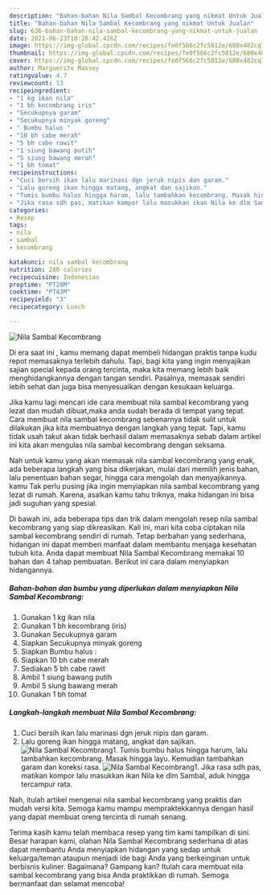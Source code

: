 ```yaml
---
description: "Bahan-bahan Nila Sambal Kecombrang yang nikmat Untuk Jualan"
title: "Bahan-bahan Nila Sambal Kecombrang yang nikmat Untuk Jualan"
slug: 636-bahan-bahan-nila-sambal-kecombrang-yang-nikmat-untuk-jualan
date: 2021-06-23T10:28:42.426Z
image: https://img-global.cpcdn.com/recipes/fe0f566c2fc5812e/680x482cq70/nila-sambal-kecombrang-foto-resep-utama.jpg
thumbnail: https://img-global.cpcdn.com/recipes/fe0f566c2fc5812e/680x482cq70/nila-sambal-kecombrang-foto-resep-utama.jpg
cover: https://img-global.cpcdn.com/recipes/fe0f566c2fc5812e/680x482cq70/nila-sambal-kecombrang-foto-resep-utama.jpg
author: Marguerite Massey
ratingvalue: 4.7
reviewcount: 13
recipeingredient:
- "1 kg ikan nila"
- "1 bh kecombrang iris"
- "Secukupnya garam"
- "Secukupnya minyak goreng"
- " Bumbu halus "
- "10 bh cabe merah"
- "5 bh cabe rawit"
- "1 siung bawang putih"
- "5 siung bawang merah"
- "1 bh tomat"
recipeinstructions:
- "Cuci bersih ikan lalu marinasi dgn jeruk nipis dan garam."
- "Lalu goreng ikan hingga matang, angkat dan sajikan."
- "Tumis bumbu halus hingga harum, lalu tambahkan kecombrang. Masak hingga layu. Kemudian tambahkan garam dan koreksi rasa."
- "Jika rasa sdh pas, matikan kompor lalu masukkan ikan Nila ke dlm Sambal, aduk hingga tercampur rata."
categories:
- Resep
tags:
- nila
- sambal
- kecombrang

katakunci: nila sambal kecombrang 
nutrition: 280 calories
recipecuisine: Indonesian
preptime: "PT28M"
cooktime: "PT43M"
recipeyield: "3"
recipecategory: Lunch

---
```



![Nila Sambal Kecombrang](https://img-global.cpcdn.com/recipes/fe0f566c2fc5812e/680x482cq70/nila-sambal-kecombrang-foto-resep-utama.jpg)

Di era  saat ini , kamu memang dapat membeli hidangan praktis tanpa kudu repot memasaknya terlebih dahulu. Tapi, bagi kita yang ingin menyajikan sajian special kepada orang tercinta, maka kita memang lebih baik menghidangkannya dengan tangan sendiri. Pasalnya, memasak sendiri lebih sehat dan juga bisa menyesuaikan dengan kesukaan keluarga.

Jika kamu lagi mencari ide cara membuat nila sambal kecombrang yang lezat dan mudah dibuat,maka anda sudah berada di tempat yang tepat. Cara membuat nila sambal kecombrang  sebenarnya tidak sulit untuk dilakukan jika kita membuatnya dengan langkah yang tepat. Tapi, kamu tidak usah takut akan tidak berhasil dalam memasaknya 
sebab dalam artikel ini kita akan mengulas nila sambal kecombrang dengan seksama.  



Nah untuk kamu yang akan memasak nila sambal kecombrang yang enak, ada beberapa langkah yang bisa dikerjakan, mulai dari memilih jenis bahan, lalu penentuan bahan segar, hingga cara mengolah dan menyajikannya. kamu Tak perlu pusing jika ingin menyiapkan nila sambal kecombrang yang lezat di rumah. Karena, asalkan kamu  tahu triknya, maka hidangan ini bisa jadi suguhan yang spesial.

Di bawah ini, ada beberapa tips dan trik dalam mengolah resep nila sambal kecombrang yang siap dikreasikan. Kali ini, mari kita coba ciptakan nila sambal kecombrang sendiri di rumah. Tetap berbahan yang sederhana, hidangan ini dapat memberi manfaat dalam membantu menjaga kesehatan tubuh kita. Anda dapat membuat Nila Sambal Kecombrang memakai 10 bahan dan 4 tahap pembuatan. Berikut ini cara dalam menyiapkan hidangannya.

<!--inarticleads1-->

##### Bahan-bahan dan bumbu yang diperlukan dalam menyiapkan Nila Sambal Kecombrang:

1. Gunakan 1 kg ikan nila
1. Gunakan 1 bh kecombrang (iris)
1. Gunakan Secukupnya garam
1. Siapkan Secukupnya minyak goreng
1. Siapkan  Bumbu halus :
1. Siapkan 10 bh cabe merah
1. Sediakan 5 bh cabe rawit
1. Ambil 1 siung bawang putih
1. Ambil 5 siung bawang merah
1. Gunakan 1 bh tomat




<!--inarticleads2-->

##### Langkah-langkah membuat Nila Sambal Kecombrang:

1. Cuci bersih ikan lalu marinasi dgn jeruk nipis dan garam.
1. Lalu goreng ikan hingga matang, angkat dan sajikan.
<img src="https://img-global.cpcdn.com/steps/7d59246864737466/160x128cq70/nila-sambal-kecombrang-langkah-memasak-2-foto.jpg" alt="Nila Sambal Kecombrang">1. Tumis bumbu halus hingga harum, lalu tambahkan kecombrang. Masak hingga layu. Kemudian tambahkan garam dan koreksi rasa.
<img src="https://img-global.cpcdn.com/steps/3ac99c6120135739/160x128cq70/nila-sambal-kecombrang-langkah-memasak-3-foto.jpg" alt="Nila Sambal Kecombrang">1. Jika rasa sdh pas, matikan kompor lalu masukkan ikan Nila ke dlm Sambal, aduk hingga tercampur rata.




Nah, itulah artikel mengenai  nila sambal kecombrang  yang praktis dan mudah versi kita. Semoga kamu mampu mempraktekkannya dengan hasil yang dapat membuat oreng tercinta di rumah senang. 

Terima kasih kamu telah membaca resep yang tim kami tampilkan di sini. Besar harapan kami, olahan  Nila Sambal Kecombrang sederhana di atas dapat membantu Anda menyiapkan hidangan yang sedap untuk keluarga/teman ataupun menjadi ide bagi Anda yang berkeinginan untuk berbisnis kuliner. Bagaimana? Gampang kan? Itulah cara membuat nila sambal kecombrang yang bisa Anda praktikkan di rumah. Semoga bermanfaat dan selamat mencoba!

